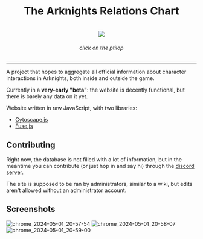 <div align=center>
  <h1>The Arknights Relations Chart</h1>
  <br>
  <a href=https://ptilopsis.network/>
    <img src="https://ptilopsis.network/images/loading/open.webp">
  </a>
  <h6>click on the ptilop</h6>
</div>

---

A project that hopes to aggregate all official information about character interactions in Arknights, both inside and outside the game.

Currently in a **very-early "beta"**: the website is decently functional, but there is barely any data on it yet.

Website written in raw JavaScript, with two libraries:
- [Cytoscape.js](https://js.cytoscape.org/)
- [Fuse.js](https://www.fusejs.io/)

## Contributing

Right now, the database is not filled with a lot of information, but in the meantime you can contribute (or just hop in and say hi) through the [discord server](https://discord.com/invite/K5EKm6YFC3).

The site is supposed to be ran by administrators, similar to a wiki, but edits aren't allowed without an administrator account.

## Screenshots
![chrome_2024-05-01_20-57-54](https://github.com/DashDashDashDashDash/akrelchart/assets/62684820/7841cb47-9ddc-4c74-a6d1-6042e93d6dc5)
![chrome_2024-05-01_20-58-07](https://github.com/DashDashDashDashDash/akrelchart/assets/62684820/89ad4973-4f58-4390-bb67-0d1a52bcaa32)
![chrome_2024-05-01_20-59-00](https://github.com/DashDashDashDashDash/akrelchart/assets/62684820/7bd4b0a7-fefb-49a2-8f0b-0c94967330e2)
